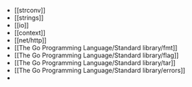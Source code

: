 - [[strconv]]
- [[strings]]
- [[io]]
- [[context]]
- [[net/http]]
- [[The Go Programming Language/Standard library/fmt]]
- [[The Go Programming Language/Standard library/flag]]
- [[The Go Programming Language/Standard library/tar]]
- [[The Go Programming Language/Standard library/errors]]
-